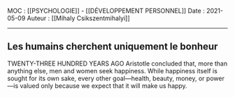 MOC : [[PSYCHOLOGIE]] - [[DÉVELOPPEMENT PERSONNEL]]
Date : 2021-05-09
Auteur : [[Mihaly Csikszentmihalyi]]
***

## Les humains cherchent uniquement le bonheur
TWENTY-THREE HUNDRED YEARS AGO Aristotle concluded that, more than anything else, men and women seek happiness. While happiness itself is sought for its own sake, every other goal—health, beauty, money, or power—is valued only because we expect that it will make us happy.